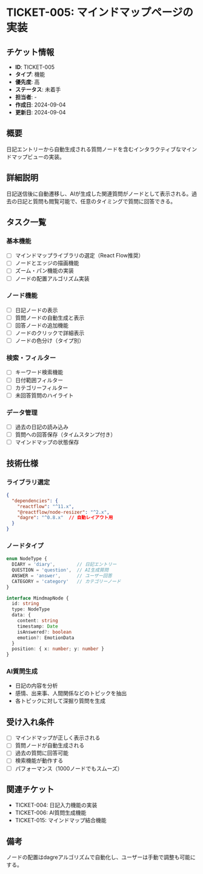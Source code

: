 # TICKET-005: マインドマップページの実装

## チケット情報
- **ID**: TICKET-005
- **タイプ**: 機能
- **優先度**: 高
- **ステータス**: 未着手
- **担当者**: -
- **作成日**: 2024-09-04
- **更新日**: 2024-09-04

## 概要
日記エントリーから自動生成される質問ノードを含むインタラクティブなマインドマップビューの実装。

## 詳細説明
日記送信後に自動遷移し、AIが生成した関連質問がノードとして表示される。過去の日記と質問も閲覧可能で、任意のタイミングで質問に回答できる。

## タスク一覧
### 基本機能
- [ ] マインドマップライブラリの選定（React Flow推奨）
- [ ] ノードとエッジの描画機能
- [ ] ズーム・パン機能の実装
- [ ] ノードの配置アルゴリズム実装

### ノード機能
- [ ] 日記ノードの表示
- [ ] 質問ノードの自動生成と表示
- [ ] 回答ノードの追加機能
- [ ] ノードのクリックで詳細表示
- [ ] ノードの色分け（タイプ別）

### 検索・フィルター
- [ ] キーワード検索機能
- [ ] 日付範囲フィルター
- [ ] カテゴリーフィルター
- [ ] 未回答質問のハイライト

### データ管理
- [ ] 過去の日記の読み込み
- [ ] 質問への回答保存（タイムスタンプ付き）
- [ ] マインドマップの状態保存

## 技術仕様
### ライブラリ選定
```json
{
  "dependencies": {
    "reactflow": "^11.x",
    "@reactflow/node-resizer": "^2.x",
    "dagre": "^0.8.x"  // 自動レイアウト用
  }
}
```

### ノードタイプ
```typescript
enum NodeType {
  DIARY = 'diary',        // 日記エントリー
  QUESTION = 'question',  // AI生成質問
  ANSWER = 'answer',      // ユーザー回答
  CATEGORY = 'category'   // カテゴリーノード
}

interface MindmapNode {
  id: string
  type: NodeType
  data: {
    content: string
    timestamp: Date
    isAnswered?: boolean
    emotion?: EmotionData
  }
  position: { x: number; y: number }
}
```

### AI質問生成
- 日記の内容を分析
- 感情、出来事、人間関係などのトピックを抽出
- 各トピックに対して深掘り質問を生成

## 受け入れ条件
- [ ] マインドマップが正しく表示される
- [ ] 質問ノードが自動生成される
- [ ] 過去の質問に回答可能
- [ ] 検索機能が動作する
- [ ] パフォーマンス（1000ノードでもスムーズ）

## 関連チケット
- TICKET-004: 日記入力機能の実装
- TICKET-006: AI質問生成機能
- TICKET-015: マインドマップ結合機能

## 備考
ノードの配置はdagreアルゴリズムで自動化し、ユーザーは手動で調整も可能にする。